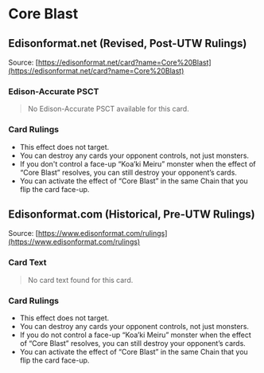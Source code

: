 # Core Blast

## Edisonformat.net (Revised, Post-UTW Rulings)

Source: [https://edisonformat.net/card?name=Core%20Blast](https://edisonformat.net/card?name=Core%20Blast)

### Edison-Accurate PSCT

> No Edison-Accurate PSCT available for this card.

### Card Rulings

*   This effect does not target.
*   You can destroy any cards your opponent controls, not just monsters.
*   If you don't control a face-up “Koa’ki Meiru” monster when the effect of “Core Blast” resolves, you can still destroy your opponent’s cards.
*   You can activate the effect of “Core Blast” in the same Chain that you flip the card face-up.


## Edisonformat.com (Historical, Pre-UTW Rulings)

Source: [https://www.edisonformat.com/rulings](https://www.edisonformat.com/rulings)

### Card Text

> No card text found for this card.

### Card Rulings

*   This effect does not target.
*   You can destroy any cards your opponent controls, not just monsters.
*   If you do not control a face-up “Koa’ki Meiru” monster when the effect of “Core Blast” resolves, you can still destroy your opponent’s cards.
*   You can activate the effect of “Core Blast” in the same Chain that you flip the card face-up.



